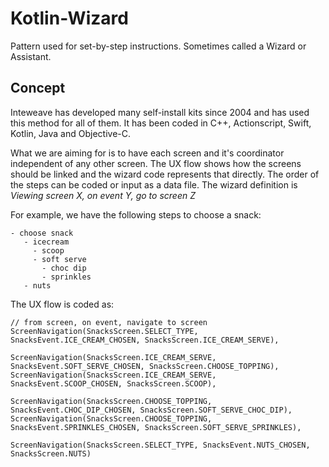 # Kotlin-Wizard
Pattern used for set-by-step instructions. Sometimes called a Wizard or Assistant.

## Concept
Inteweave has developed many self-install kits since 2004 and has used this method for all of them. It has been coded in C++, Actionscript, Swift, Kotlin, Java and Objective-C.

What we are aiming for is to have each screen and it's coordinator independent of any other screen. The UX flow shows how the screens should be linked and the wizard code represents that directly. The order of the steps can be coded or input as a data file. The wizard definition is *Viewing screen X, on event Y, go to screen Z*

For example, we have the following steps to choose a snack:
```
- choose snack
   - icecream
     - scoop
     - soft serve
       - choc dip
       - sprinkles
   - nuts
```
The UX flow is coded as:
```
// from screen, on event, navigate to screen
ScreenNavigation(SnacksScreen.SELECT_TYPE, SnacksEvent.ICE_CREAM_CHOSEN, SnacksScreen.ICE_CREAM_SERVE),

ScreenNavigation(SnacksScreen.ICE_CREAM_SERVE, SnacksEvent.SOFT_SERVE_CHOSEN, SnacksScreen.CHOOSE_TOPPING),
ScreenNavigation(SnacksScreen.ICE_CREAM_SERVE, SnacksEvent.SCOOP_CHOSEN, SnacksScreen.SCOOP),

ScreenNavigation(SnacksScreen.CHOOSE_TOPPING, SnacksEvent.CHOC_DIP_CHOSEN, SnacksScreen.SOFT_SERVE_CHOC_DIP),
ScreenNavigation(SnacksScreen.CHOOSE_TOPPING, SnacksEvent.SPRINKLES_CHOSEN, SnacksScreen.SOFT_SERVE_SPRINKLES),

ScreenNavigation(SnacksScreen.SELECT_TYPE, SnacksEvent.NUTS_CHOSEN, SnacksScreen.NUTS)
```
